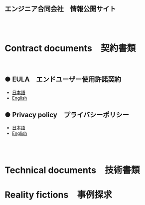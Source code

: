 ## エンジニア合同会社　情報公開サイト

<br><br>

# Contract documents　契約書類

<br>

## ● EULA　エンドユーザー使用許諾契約

- [日本語](./EULA.md)
- [English](./EULA_en.md)

## ● Privacy policy　プライバシーポリシー

- [日本語](./PrivacyPolicy.md)
- [English](./PrivacyPolicy_en.md)

<br><br>

# Technical documents　技術書類

# Reality fictions　事例探求
